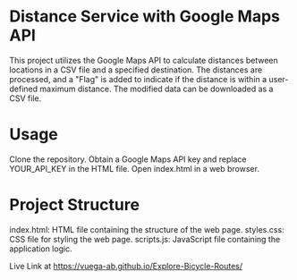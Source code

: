 # Distance Service with Google Maps API
This project utilizes the Google Maps API to calculate distances between locations in a CSV file and a specified destination. The distances are processed, and a "Flag" is added to indicate if the distance is within a user-defined maximum distance. The modified data can be downloaded as a CSV file.

# Usage
Clone the repository.
Obtain a Google Maps API key and replace YOUR_API_KEY in the HTML file.
Open index.html in a web browser.

# Project Structure
index.html: HTML file containing the structure of the web page.
styles.css: CSS file for styling the web page.
scripts.js: JavaScript file containing the application logic.

Live Link at https://vuega-ab.github.io/Explore-Bicycle-Routes/

